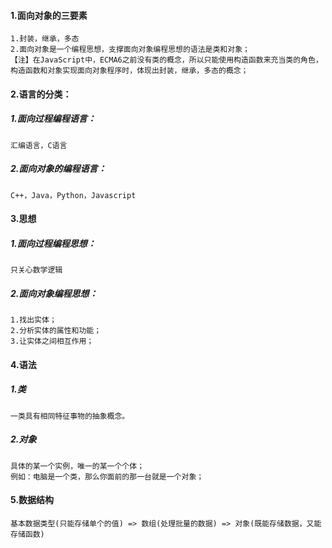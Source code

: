 #### 1.面向对象的三要素
	1.封装，继承，多态
	2.面向对象是一个编程思想，支撑面向对象编程思想的语法是类和对象；
	【注】在JavaScript中，ECMA6之前没有类的概念，所以只能使用构造函数来充当类的角色，构造函数和对象实现面向对象程序时，体现出封装，继承，多态的概念；
#### 2.语言的分类：
##### 1.面向过程编程语言：
	汇编语言，C语言
##### 2.面向对象的编程语言：
	C++，Java，Python，Javascript
#### 3.思想
##### 1.面向过程编程思想：
	只关心数学逻辑
##### 2.面向对象编程思想：
	1.找出实体；
	2.分析实体的属性和功能；
	3.让实体之间相互作用；
#### 4.语法
##### 1.类
	一类具有相同特征事物的抽象概念。
##### 2.对象
	具体的某一个实例，唯一的某一个个体；
	例如：电脑是一个类，那么你面前的那一台就是一个对象；
#### 5.数据结构
	基本数据类型(只能存储单个的值) => 数组(处理批量的数据) => 对象(既能存储数据，又能存储函数)